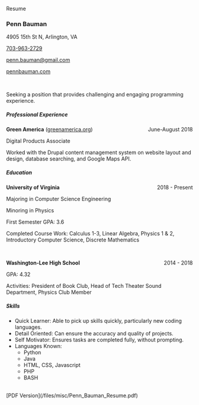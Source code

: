 Resume








### Penn Bauman
4905 15th St N, Arlington, VA

[703-963-2729](tel:703-963-2729) 

[penn.bauman@gmail.com](mailto:penn.bauman@gmail.com)

[pennbauman.com](/)

<br/>

Seeking a position that provides challenging and engaging programming experience. 

##### Professional Experience
**Green America** ([greenamerica.org](http://greenamerica.org))
<span style="float:right">June-August 2018</span>

Digital Products Associate 

Worked with the Drupal content management system on website layout and design, database searching, and Google Maps API. 


##### Education
**University of Virginia**
<span style="float:right">2018 - Present</span>

Majoring in Computer Science Engineering

Minoring in Physics 

First Semester GPA: 3.6 

Completed Course Work: Calculus 1-3, Linear Algebra, Physics 1 & 2, Introductory Computer Science, Discrete Mathematics 

<br/>

**Washington-Lee High School**
<span style="float:right">2014 - 2018</span>

GPA: 4.32 

Activities: President of Book Club, Head of Tech Theater Sound Department, Physics Club Member 



##### Skills
* Quick Learner: Able to pick up skills quickly, particularly new coding languages. 
* Detail Oriented: Can ensure the accuracy and quality of projects. 
* Self Motivator: Ensures tasks are completed fully, without prompting. 
* Languages Known:
    * Python
    * Java
    * HTML, CSS, Javascript
    * PHP
    * BASH

<br/>
[PDF Version](/files/misc/Penn_Bauman_Resume.pdf)
